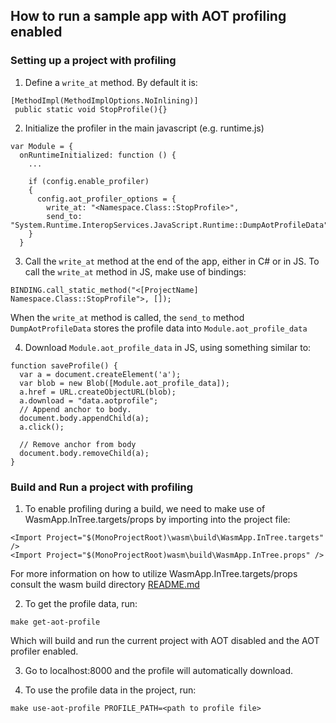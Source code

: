 ## How to run a sample app with AOT profiling enabled

### Setting up a project with profiling

1. Define a `write_at` method. By default it is:

```
[MethodImpl(MethodImplOptions.NoInlining)]
 public static void StopProfile(){}
```

2. Initialize the profiler in the main javascript (e.g. runtime.js)

```
var Module = {
  onRuntimeInitialized: function () {
    ...
    
    if (config.enable_profiler)
    {
      config.aot_profiler_options = {
        write_at: "<Namespace.Class::StopProfile>",
        send_to: "System.Runtime.InteropServices.JavaScript.Runtime::DumpAotProfileData"
    }
  }
```

3. Call the `write_at` method at the end of the app, either in C# or in JS. To call the `write_at` method in JS, make use of bindings:

`BINDING.call_static_method("<[ProjectName] Namespace.Class::StopProfile">, []);`

When the `write_at` method is called, the `send_to` method `DumpAotProfileData` stores the profile data into `Module.aot_profile_data`

4. Download `Module.aot_profile_data` in JS, using something similar to:

```
function saveProfile() {
  var a = document.createElement('a');
  var blob = new Blob([Module.aot_profile_data]);
  a.href = URL.createObjectURL(blob);
  a.download = "data.aotprofile";
  // Append anchor to body.
  document.body.appendChild(a);
  a.click();

  // Remove anchor from body
  document.body.removeChild(a);
}
```

### Build and Run a project with profiling
1. To enable profiling during a build, we need to make use of WasmApp.InTree.targets/props by importing into the project file:

`<Import Project="$(MonoProjectRoot)\wasm\build\WasmApp.InTree.targets" />` <br/>
`<Import Project="$(MonoProjectRoot)wasm\build\WasmApp.InTree.props" />` 

For more information on how to utilize WasmApp.InTree.targets/props consult the wasm build directory [README.md](../../../../wasm/build/README.md)

2. To get the profile data, run: 

`make get-aot-profile`

Which will build and run the current project with AOT disabled and the AOT profiler enabled.

3. Go to localhost:8000 and the profile will automatically download. 

4. To use the profile data in the project, run:

`make use-aot-profile PROFILE_PATH=<path to profile file>`
